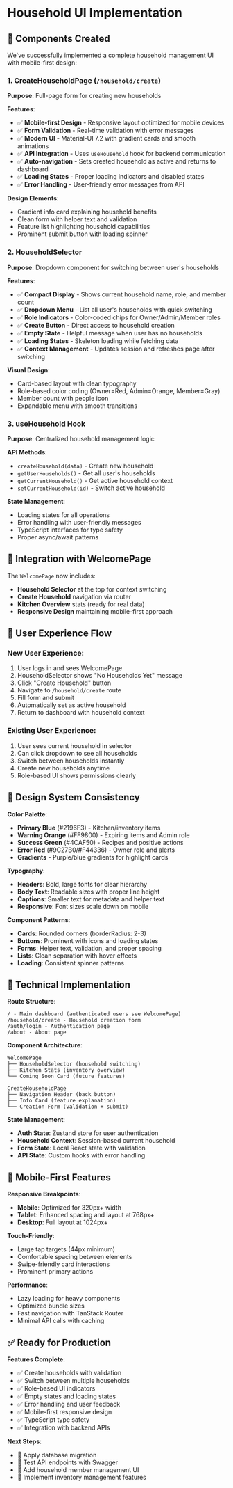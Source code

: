 # Household UI Implementation

## 🎨 Components Created

We've successfully implemented a complete household management UI with mobile-first design:

### **1. CreateHouseholdPage** (`/household/create`)

**Purpose**: Full-page form for creating new households

**Features**:

- ✅ **Mobile-first Design** - Responsive layout optimized for mobile devices
- ✅ **Form Validation** - Real-time validation with error messages
- ✅ **Modern UI** - Material-UI 7.2 with gradient cards and smooth animations
- ✅ **API Integration** - Uses `useHousehold` hook for backend communication
- ✅ **Auto-navigation** - Sets created household as active and returns to dashboard
- ✅ **Loading States** - Proper loading indicators and disabled states
- ✅ **Error Handling** - User-friendly error messages from API

**Design Elements**:

- Gradient info card explaining household benefits
- Clean form with helper text and validation
- Feature list highlighting household capabilities
- Prominent submit button with loading spinner

### **2. HouseholdSelector**

**Purpose**: Dropdown component for switching between user's households

**Features**:

- ✅ **Compact Display** - Shows current household name, role, and member count
- ✅ **Dropdown Menu** - List all user's households with quick switching
- ✅ **Role Indicators** - Color-coded chips for Owner/Admin/Member roles
- ✅ **Create Button** - Direct access to household creation
- ✅ **Empty State** - Helpful message when user has no households
- ✅ **Loading States** - Skeleton loading while fetching data
- ✅ **Context Management** - Updates session and refreshes page after switching

**Visual Design**:

- Card-based layout with clean typography
- Role-based color coding (Owner=Red, Admin=Orange, Member=Gray)
- Member count with people icon
- Expandable menu with smooth transitions

### **3. useHousehold Hook**

**Purpose**: Centralized household management logic

**API Methods**:

- `createHousehold(data)` - Create new household
- `getUserHouseholds()` - Get all user's households
- `getCurrentHousehold()` - Get active household context
- `setCurrentHousehold(id)` - Switch active household

**State Management**:

- Loading states for all operations
- Error handling with user-friendly messages
- TypeScript interfaces for type safety
- Proper async/await patterns

## 🚀 Integration with WelcomePage

The `WelcomePage` now includes:

- **Household Selector** at the top for context switching
- **Create Household** navigation via router
- **Kitchen Overview** stats (ready for real data)
- **Responsive Design** maintaining mobile-first approach

## 🎯 User Experience Flow

### **New User Experience**:

1. User logs in and sees WelcomePage
2. HouseholdSelector shows "No Households Yet" message
3. Click "Create Household" button
4. Navigate to `/household/create` route
5. Fill form and submit
6. Automatically set as active household
7. Return to dashboard with household context

### **Existing User Experience**:

1. User sees current household in selector
2. Can click dropdown to see all households
3. Switch between households instantly
4. Create new households anytime
5. Role-based UI shows permissions clearly

## 🎨 Design System Consistency

**Color Palette**:

- **Primary Blue** (#2196F3) - Kitchen/inventory items
- **Warning Orange** (#FF9800) - Expiring items and Admin role
- **Success Green** (#4CAF50) - Recipes and positive actions
- **Error Red** (#9C27B0/#F44336) - Owner role and alerts
- **Gradients** - Purple/blue gradients for highlight cards

**Typography**:

- **Headers**: Bold, large fonts for clear hierarchy
- **Body Text**: Readable sizes with proper line height
- **Captions**: Smaller text for metadata and helper text
- **Responsive**: Font sizes scale down on mobile

**Component Patterns**:

- **Cards**: Rounded corners (borderRadius: 2-3)
- **Buttons**: Prominent with icons and loading states
- **Forms**: Helper text, validation, and proper spacing
- **Lists**: Clean separation with hover effects
- **Loading**: Consistent spinner patterns

## 🔧 Technical Implementation

**Route Structure**:

```
/ - Main dashboard (authenticated users see WelcomePage)
/household/create - Household creation form
/auth/login - Authentication page
/about - About page
```

**Component Architecture**:

```
WelcomePage
├── HouseholdSelector (household switching)
├── Kitchen Stats (inventory overview)
└── Coming Soon Card (future features)

CreateHouseholdPage
├── Navigation Header (back button)
├── Info Card (feature explanation)
└── Creation Form (validation + submit)
```

**State Management**:

- **Auth State**: Zustand store for user authentication
- **Household Context**: Session-based current household
- **Form State**: Local React state with validation
- **API State**: Custom hooks with error handling

## 📱 Mobile-First Features

**Responsive Breakpoints**:

- **Mobile**: Optimized for 320px+ width
- **Tablet**: Enhanced spacing and layout at 768px+
- **Desktop**: Full layout at 1024px+

**Touch-Friendly**:

- Large tap targets (44px minimum)
- Comfortable spacing between elements
- Swipe-friendly card interactions
- Prominent primary actions

**Performance**:

- Lazy loading for heavy components
- Optimized bundle sizes
- Fast navigation with TanStack Router
- Minimal API calls with caching

## ✅ Ready for Production

**Features Complete**:

- ✅ Create households with validation
- ✅ Switch between multiple households
- ✅ Role-based UI indicators
- ✅ Empty states and loading states
- ✅ Error handling and user feedback
- ✅ Mobile-first responsive design
- ✅ TypeScript type safety
- ✅ Integration with backend APIs

**Next Steps**:

- 🔄 Apply database migration
- 🔄 Test API endpoints with Swagger
- 🔄 Add household member management UI
- 🔄 Implement inventory management features
